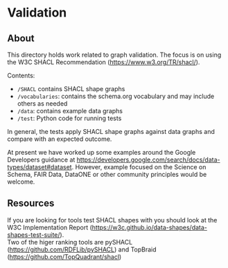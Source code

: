 # Validation

## About

This directory holds work related to graph validation.  The focus is on using the
W3C SHACL Recommendation (https://www.w3.org/TR/shacl/).

Contents:

* `/SHACL` contains SHACL shape graphs
* `/vocabularies`: contains the schema.org vocabulary and may include others as needed
* `/data`: contains example data graphs
* `/test`: Python code for running tests 


In general, the tests apply SHACL shape graphs against data graphs and compare with
an expected outcome. 






At present we have worked up some examples around the Google Developers guidance at
https://developers.google.com/search/docs/data-types/dataset#dataset.   However,
example focused on the Science on Schema, FAIR Data, DataONE or other community
principles would be welcome.  

## Resources

If you are looking for tools test SHACL shapes with you should look at the 
W3C Implementation Report (https://w3c.github.io/data-shapes/data-shapes-test-suite/).  
Two of the higer ranking tools are pySHACL (https://github.com/RDFLib/pySHACL)
and TopBraid (https://github.com/TopQuadrant/shacl)


